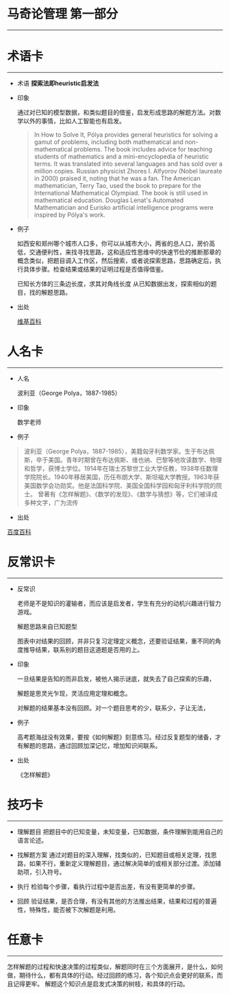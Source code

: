 # 马奇论管理  第一部分
---

# 术语卡
---
- 术语   **探索法即heuristic启发法**  

- 印象

    通过对已知的模型数据，和类似题目的借鉴，启发形成思路的解题方法。对数学以外的事情，比如人工智能也有启发。
   >In How to Solve It, Pólya provides general heuristics for solving a gamut of problems, including both mathematical and non-mathematical problems. The book includes advice for teaching students of mathematics and a mini-encyclopedia of heuristic terms. It was translated into several languages and has sold over a million copies. Russian physicist Zhores I. Alfyorov (Nobel laureate in 2000) praised it, noting that he was a fan. The American mathematician, Terry Tao, used the book to prepare for the International Mathematical Olympiad. The book is still used in mathematical education. Douglas Lenat's Automated Mathematician and Eurisko artificial intelligence programs were inspired by Pólya's work.

- 例子
    
    如西安和郑州哪个城市人口多，你可以从城市大小，两省的总人口，房价高低，交通便利性，来找寻找思路，这和适应性思维中的快速节俭的推断那章的概念类似，把题目调入工作区，然后搜索，或者说探索思路，思路确定后，执行具体步骤。检查结果或结果的证明过程是否值得借鉴。

    已知长方体的三条边长度，求其对角线长度
    从已知数据出发，探索相似的题目，找的解题思路。
   
    

- 出处

    [维基百科](https://en.wikipedia.org/wiki/George_P%C3%B3lya)

# 人名卡
---
- 人名

    波利亚（George Polya，1887-1985）
 
- 印象 

    数学老师
 

- 例子 
 
> 波利亚（George Polya，1887-1985），美籍匈牙利数学家。生于布达佩斯，卒于美国。青年时期曾在布达佩斯、维也纳、巴黎等地攻读数学、物理和哲学，获博士学位。1914年在瑞士苏黎世工业大学任教，1938年任数理学院院长。1940年移居美国，历任布朗大学、斯坦福大学教授。1963年获美国数学会功勋奖。他是法国科学院、美国全国科学园和匈牙利科学院的院士。 曾著有《怎样解题》、《数学的发现》、《数学与猜想》等，它们被译成多种文字，广为流传

- 出处

 
 [百度百科](http://baike.baidu.com/link?url=dVdJHPWLAEYNxcXeZi1zp6KkYdWKP3t0d_dE2qakKU8Sr3Ot8-3wHnhfF_OMo3WRdRFmJQb-RDpgQxngRgvaNjbtBg8g8Qy-3V9e7HK-oagpDwp-q07qXAny34_xjEwv)




# 反常识卡

---

- 反常识

    老师是不是知识的灌输者，而应该是启发者，学生有充分的动机兴趣进行智力游戏。
    
    解题思路来自已知题型

    图表中对结果的回顾，并非只复习定理定义概念，还要验证结果，重不同的角度推导结果，联系别的题目这道题是否用的上。

- 印象 

    一旦结果是告知的而非启发，被他人揭示谜底，就失去了自己探索的乐趣，

    解题是思灵光乍现，灵活应用定理和概念。

    对解题的结果基本没有回顾。对一个题目思考的少，联系少，子让无法，

- 例子

    高考题海战没有效果，要按《如何解题》刻意练习。经过反复题型的储备，才有解题的思路，通过回顾加深记忆，增加知识间联系。
    

- 出处

    《怎样解题》 



   
# 技巧卡
---

- 理解题目 把题目中的已知变量，未知变量，已知数据，条件理解到能用自己的语言论述。


- 找解题方案 通过对题目的深入理解，找类似的，已知题目或相关定理，找思路，如果不行，重新定义理解题目，通过解决简单的或相关部分过渡。添加辅助项，引入符号。

- 执行 检验每个步骤，看执行过程中是否出差，有没有更简单的步骤。

- 回顾 验证结果，是否合理，有没有其他的方法推出结果，结果和过程的普遍性，特殊性，能否被下次解题是利用。

# 任意卡

---
 
   怎样解题的过程和快速决策的过程类似，解题同时在三个方面展开，是什么，如何做，期待什么，都有具体的行动。经过回顾的练习，各个知识点会更好的联系，而且记得更牢。
   解题这个知识点是启发式决策的树枝，和具体的行动。